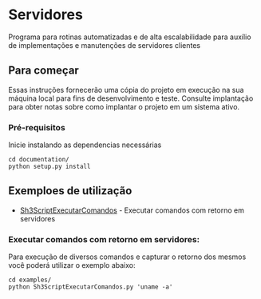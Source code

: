 # Servidores

Programa para rotinas automatizadas e de alta escalabilidade para auxílio de 
implementações e manutenções de servidores clientes

## Para começar

Essas instruções fornecerão uma cópia do projeto em execução na sua máquina local para fins de desenvolvimento e teste. Consulte implantação para obter notas sobre como implantar o projeto em um sistema ativo.

### Pré-requisitos

Inicie instalando as dependencias necessárias

```
cd documentation/
python setup.py install
```

## Exemploes de utilização

* [Sh3ScriptExecutarComandos](http://192.168.0.193/jonathanscheibel/servidores/blob/master/examples/Sh3ScriptExecutarComandos.py) - Executar comandos com retorno em servidores


### Executar comandos com retorno em servidores:

Para execução de diversos comandos e capturar o retorno dos mesmos você poderá
utilizar o exemplo abaixo:

```
cd examples/
python Sh3ScriptExecutarComandos.py 'uname -a' 
```